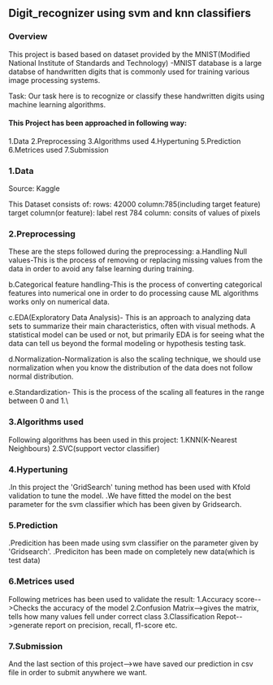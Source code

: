 ## Digit_recognizer using svm and knn classifiers

### Overview
This project is based based on dataset provided by the MNIST(Modified National Institute of Standards and Technology) -MNIST database is a large databse of handwritten digits that is commonly used for training various image processing systems.

Task: Our task here is to recognize or classify these handwritten digits using machine learning algorithms.


#### This Project has been approached in following way:

1.Data
2.Preprocessing
3.Algorithms used
4.Hypertuning
5.Prediction
6.Metrices used
7.Submission

### 1.Data
Source: Kaggle

This Dataset consists of:
rows: 42000
column:785(including target feature)
target column(or feature): label
rest 784 column: consits of values of pixels

### 2.Preprocessing
These are the steps followed during the preprocessing:
a.Handling Null values-This is the process of removing or replacing missing values from the data
in order to avoid any false learning during training.

b.Categorical feature handling-This is the process of converting categorical features into numerical one in order to do processing cause ML algorithms works only on numerical data.

c.EDA(Exploratory Data Analysis)- This is an approach to analyzing data sets to summarize their main characteristics, often with visual methods. A statistical model can be used or not, but primarily EDA is for seeing what the data can tell us beyond the formal modeling or hypothesis testing task.

d.Normalization-Normalization is also the scaling technique, we should use normalization when you know the distribution of the data does not follow normal distribution.

e.Standardization- This is the process of the scaling all features in the range between 0 and 1.\

### 3.Algorithms used
Following algorithms has been used in this project:
1.KNN(K-Nearest Neighbours)
2.SVC(support vector classifier)

### 4.Hypertuning

.In this project the 'GridSearch' tuning method has been used with Kfold validation to tune the model. 
.We have fitted the model on the best parameter for the svm classifier which has been given by Gridsearch.

### 5.Prediction
.Predicition has been made using svm classifier on the parameter given by 'Gridsearch'.
.Prediciton has been made on completely new data(which is test data)

### 6.Metrices used
Following metrices has been used to validate the result:
1.Accuracy score-->Checks the accuracy of the model
2.Confusion Matrix-->gives the matrix, tells how many values fell under correct class
3.Classification Repot-->generate report on precision, recall, f1-score etc.

### 7.Submission

And the last section of this project-->we have saved our prediction in csv file in order to submit anywhere we want.


